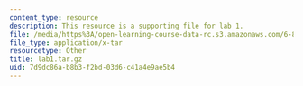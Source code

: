 ```yaml
---
content_type: resource
description: This resource is a supporting file for lab 1.
file: /media/https%3A/open-learning-course-data-rc.s3.amazonaws.com/6-830-database-systems-fall-2010/7d9dc86ab8b3f2bd03d6c41a4e9ae5b4_lab1.tar.gz
file_type: application/x-tar
resourcetype: Other
title: lab1.tar.gz
uid: 7d9dc86a-b8b3-f2bd-03d6-c41a4e9ae5b4
---
```

